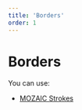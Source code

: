 ```yaml
---
title: 'Borders'
order: 1
---
```


# Borders

You can use:

* [MOZAIC Strokes](http://mozaic.adeo.cloud/Foundations/Strokes/)
